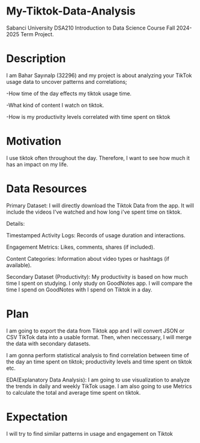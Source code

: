 # My-Tiktok-Data-Analysis
Sabanci University DSA210 Introduction to Data Science Course Fall 2024-2025 Term Project.

# Description
I am Bahar Sayınalp (32296) and my project is about analyzing your TikTok usage data to uncover patterns and correlations;


  -How time of the day effects my tiktok usage time.
  
  -What kind of content I watch on tiktok.
  
  -How is my productivity levels correlated with time spent on tiktok

# Motivation
I use tiktok often throughout the day. Therefore, I want to see how much it has an impact on my life.

# Data Resources
Primary Dataset: I will directly download the Tiktok Data from the app. It will include the videos I've watched and how long i've spent time on tiktok.

Details:

  Timestamped Activity Logs: Records of usage duration and interactions.
  
  Engagement Metrics: Likes, comments, shares (if included).
  
  Content Categories: Information about video types or hashtags (if available).
  
Secondary Dataset (Productivity): My productivity is based on how much time I spent on studying. I only study on GoodNotes app. I will compare the time I spend on GoodNotes with I spend on Tiktok in a day. 

# Plan
I am going to export the data from Tiktok app and I will convert JSON or CSV TikTok data into a usable format. Then, when neccessary, I will merge the data with secondary datasets. 

I am gonna perform statistical analysis to find correlation between time of the day an time spent on tiktok; productivity levels and time spent on tiktok etc.

EDA(Explanatory Data Analysis): I am going to use visualization to analyze the trends in daily and weekly TikTok usage. I am also going to use Metrics to calculate the total and average time spent on tiktok.

# Expectation
I will try to find similar patterns in usage and engagement on Tiktok

